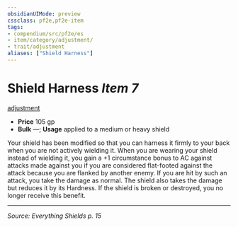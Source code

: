 ```yaml
---
obsidianUIMode: preview
cssclass: pf2e,pf2e-item
tags:
- compendium/src/pf2e/es
- item/category/adjustment/
- trait/adjustment
aliases: ["Shield Harness"]
---
```

# Shield Harness *Item 7*  
[adjustment](adjustment-lotgb.md)  

- **Price** 105 gp
- **Bulk** —; **Usage** applied to a medium or heavy shield

Your shield has been modified so that you can harness it firmly to your back when you are not actively wielding it. When you are wearing your shield instead of wielding it, you gain a +1 circumstance bonus to AC against attacks made against you if you are considered flat-footed against the attack because you are flanked by another enemy. If you are hit by such an attack, you take the damage as normal. The shield also takes the damage but reduces it by its Hardness. If the shield is broken or destroyed, you no longer receive this benefit.

---
*Source: Everything Shields p. 15*